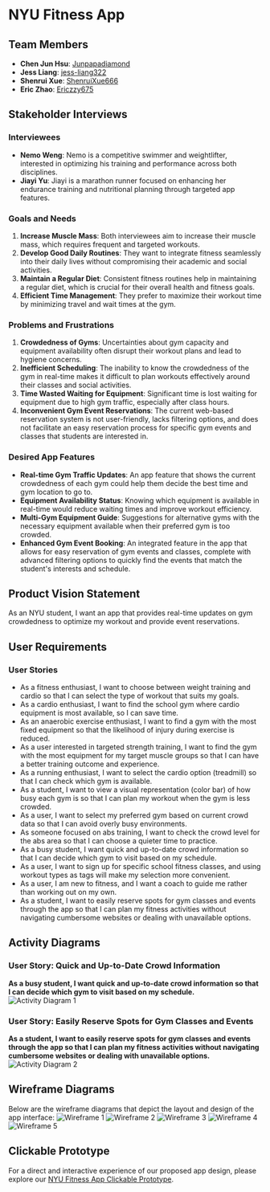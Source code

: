 # NYU Fitness App

## Team Members
- **Chen Jun Hsu**: [Junpapadiamond](https://github.com/Junpapadiamond)
- **Jess Liang**: [jess-liang322](https://github.com/jess-liang322)
- **Shenrui Xue**: [ShenruiXue666](https://github.com/ShenruiXue666)
- **Eric Zhao**: [Ericzzy675](https://github.com/Ericzzy675)

## Stakeholder Interviews

### Interviewees
- **Nemo Weng**: Nemo is a competitive swimmer and weightlifter, interested in optimizing his training and performance across both disciplines.
- **Jiayi Yu**: Jiayi is a marathon runner focused on enhancing her endurance training and nutritional planning through targeted app features.

### Goals and Needs
1. **Increase Muscle Mass**: Both interviewees aim to increase their muscle mass, which requires frequent and targeted workouts.
2. **Develop Good Daily Routines**: They want to integrate fitness seamlessly into their daily lives without compromising their academic and social activities.
3. **Maintain a Regular Diet**: Consistent fitness routines help in maintaining a regular diet, which is crucial for their overall health and fitness goals.
4. **Efficient Time Management**: They prefer to maximize their workout time by minimizing travel and wait times at the gym.

### Problems and Frustrations
1. **Crowdedness of Gyms**: Uncertainties about gym capacity and equipment availability often disrupt their workout plans and lead to hygiene concerns.
2. **Inefficient Scheduling**: The inability to know the crowdedness of the gym in real-time makes it difficult to plan workouts effectively around their classes and social activities.
3. **Time Wasted Waiting for Equipment**: Significant time is lost waiting for equipment due to high gym traffic, especially after class hours.
4. **Inconvenient Gym Event Reservations**: The current web-based reservation system is not user-friendly, lacks filtering options, and does not facilitate an easy reservation process for specific gym events and classes that students are interested in.

### Desired App Features
- **Real-time Gym Traffic Updates**: An app feature that shows the current crowdedness of each gym could help them decide the best time and gym location to go to.
- **Equipment Availability Status**: Knowing which equipment is available in real-time would reduce waiting times and improve workout efficiency.
- **Multi-Gym Equipment Guide**: Suggestions for alternative gyms with the necessary equipment available when their preferred gym is too crowded.
- **Enhanced Gym Event Booking**: An integrated feature in the app that allows for easy reservation of gym events and classes, complete with advanced filtering options to quickly find the events that match the student's interests and schedule.

## Product Vision Statement
As an NYU student, I want an app that provides real-time updates on gym crowdedness to optimize my workout and provide event reservations.

## User Requirements
### User Stories
- As a fitness enthusiast, I want to choose between weight training and cardio so that I can select the type of workout that suits my goals.
- As a cardio enthusiast, I want to find the school gym where cardio equipment is most available, so I can save time.
- As an anaerobic exercise enthusiast, I want to find a gym with the most fixed equipment so that the likelihood of injury during exercise is reduced.
- As a user interested in targeted strength training, I want to find the gym with the most equipment for my target muscle groups so that I can have a better training outcome and experience.
- As a running enthusiast, I want to select the cardio option (treadmill) so that I can check which gym is available.
- As a student, I want to view a visual representation (color bar) of how busy each gym is so that I can plan my workout when the gym is less crowded.
- As a user, I want to select my preferred gym based on current crowd data so that I can avoid overly busy environments.
- As someone focused on abs training, I want to check the crowd level for the abs area so that I can choose a quieter time to practice.
- As a busy student, I want quick and up-to-date crowd information so that I can decide which gym to visit based on my schedule.
- As a user, I want to sign up for specific school fitness classes, and using workout types as tags will make my selection more convenient.
- As a user, I am new to fitness, and I want a coach to guide me rather than working out on my own.
- As a student, I want to easily reserve spots for gym classes and events through the app so that I can plan my fitness activities without navigating cumbersome websites or dealing with unavailable options.

## Activity Diagrams

### User Story: Quick and Up-to-Date Crowd Information
**As a busy student, I want quick and up-to-date crowd information so that I can decide which gym to visit based on my schedule.**
![Activity Diagram 1](https://github.com/software-students-spring2025/1-specification-exercise-team-ez/blob/update-readme/UML/UML1.png?raw=true "Activity Diagram for Quick and Up-to-Date Crowd Information")

### User Story: Easily Reserve Spots for Gym Classes and Events
**As a student, I want to easily reserve spots for gym classes and events through the app so that I can plan my fitness activities without navigating cumbersome websites or dealing with unavailable options.**
![Activity Diagram 2](https://github.com/software-students-spring2025/1-specification-exercise-team-ez/blob/update-readme/UML/UML2.png?raw=true "Activity Diagram for Reserving Gym Classes and Events")

## Wireframe Diagrams
Below are the wireframe diagrams that depict the layout and design of the app interface:
![Wireframe 1](https://github.com/software-students-spring2025/1-specification-exercise-team-ez/blob/update-readme/Wireframe%20diagrams/WF1.png?raw=true)
![Wireframe 2](https://github.com/software-students-spring2025/1-specification-exercise-team-ez/blob/update-readme/Wireframe%20diagrams/WF2.png?raw=true)
![Wireframe 3](https://github.com/software-students-spring2025/1-specification-exercise-team-ez/blob/update-readme/Wireframe%20diagrams/WF3.png?raw=true)
![Wireframe 4](https://github.com/software-students-spring2025/1-specification-exercise-team-ez/blob/update-readme/Wireframe%20diagrams/WF4.png?raw=true)
![Wireframe 5](https://github.com/software-students-spring2025/1-specification-exercise-team-ez/blob/update-readme/Wireframe%20diagrams/WF5.png?raw=true)

## Clickable Prototype
For a direct and interactive experience of our proposed app design, please explore our [NYU Fitness App Clickable Prototype](https://www.figma.com/proto/t6javNAdN0pwJAUzsRkvVV/Team_EZ?node-id=0-1&t=5gcxde8NaUlY7PZC-1).

